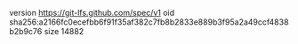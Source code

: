 version https://git-lfs.github.com/spec/v1
oid sha256:a2166fc0ecefbb6f91f35af382c7fb8b2833e889b3f95a2a49ccf4838b2b9c76
size 14882
